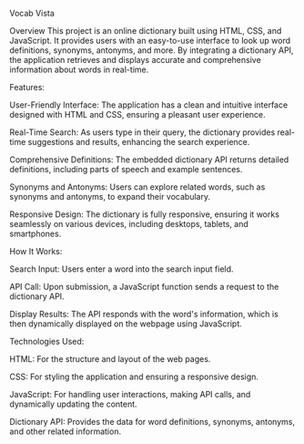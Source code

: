 Vocab Vista

Overview This project is an online dictionary built using HTML, CSS, and JavaScript. It provides users with an easy-to-use interface to look up word definitions, synonyms, antonyms, and more. By integrating a dictionary API, the application retrieves and displays accurate and comprehensive information about words in real-time.

Features:

User-Friendly Interface: The application has a clean and intuitive interface designed with HTML and CSS, ensuring a pleasant user experience.

Real-Time Search: As users type in their query, the dictionary provides real-time suggestions and results, enhancing the search experience.

Comprehensive Definitions: The embedded dictionary API returns detailed definitions, including parts of speech and example sentences.

Synonyms and Antonyms: Users can explore related words, such as synonyms and antonyms, to expand their vocabulary.

Responsive Design: The dictionary is fully responsive, ensuring it works seamlessly on various devices, including desktops, tablets, and smartphones.

How It Works:

Search Input: Users enter a word into the search input field.

API Call: Upon submission, a JavaScript function sends a request to the dictionary API.

Display Results: The API responds with the word's information, which is then dynamically displayed on the webpage using JavaScript.

Technologies Used:

HTML: For the structure and layout of the web pages.

CSS: For styling the application and ensuring a responsive design.

JavaScript: For handling user interactions, making API calls, and dynamically updating the content.

Dictionary API: Provides the data for word definitions, synonyms, antonyms, and other related information.
